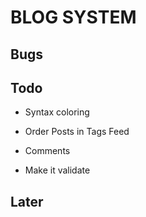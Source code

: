 # BLOG SYSTEM



## Bugs

## Todo

* Syntax coloring

* Order Posts in Tags Feed
* Comments
* Make it validate





## Later

